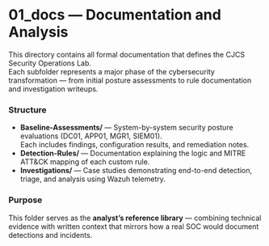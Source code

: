 # 01_docs — Documentation and Analysis

This directory contains all formal documentation that defines the CJCS Security Operations Lab.  
Each subfolder represents a major phase of the cybersecurity transformation — from initial posture assessments to rule documentation and investigation writeups.

### Structure
- **Baseline-Assessments/** — System-by-system security posture evaluations (DC01, APP01, MGR1, SIEM01).  
  Each includes findings, configuration results, and remediation notes.
- **Detection-Rules/** — Documentation explaining the logic and MITRE ATT&CK mapping of each custom rule.
- **Investigations/** — Case studies demonstrating end-to-end detection, triage, and analysis using Wazuh telemetry.

### Purpose
This folder serves as the **analyst’s reference library** — combining technical evidence with written context that mirrors how a real SOC would document detections and incidents.